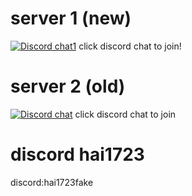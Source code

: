 # server 1 (new)
[![Discord chat1](https://img.shields.io/discord/1174679050455875636?logo=discord&logoColor=white)](https://discord.gg/NAwpFZVe9h)
click discord chat to join!
# server 2 (old)
[![Discord chat](https://img.shields.io/discord/1059078968847913050?logo=discord&logoColor=white)](https://discord.gg/6reEAZx5qD)
click discord chat to join

# discord hai1723
discord:hai1723fake
